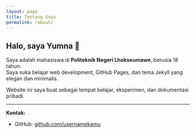 ```yaml
---
layout: page
title: Tentang Saya
permalink: /about/
---
```


## Halo, saya Yumna 👋

Saya adalah mahasiswa di **Politeknik Negeri Lhokseumawe**, berusia 18 tahun.  
Saya suka belajar web development, GitHub Pages, dan tema Jekyll yang elegan dan minimalis.

Website ini saya buat sebagai tempat belajar, eksperimen, dan dokumentasi pribadi.

---

**Kontak:**

- GitHub: [github.com/usernamekamu](https://github.com/cutyumna139@gmail.com)
